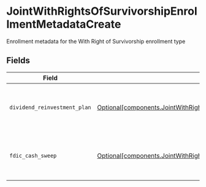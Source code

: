 # JointWithRightsOfSurvivorshipEnrollmentMetadataCreate

Enrollment metadata for the With Right of Survivorship enrollment type


## Fields

| Field                                                                                                                                                                                                          | Type                                                                                                                                                                                                           | Required                                                                                                                                                                                                       | Description                                                                                                                                                                                                    | Example                                                                                                                                                                                                        |
| -------------------------------------------------------------------------------------------------------------------------------------------------------------------------------------------------------------- | -------------------------------------------------------------------------------------------------------------------------------------------------------------------------------------------------------------- | -------------------------------------------------------------------------------------------------------------------------------------------------------------------------------------------------------------- | -------------------------------------------------------------------------------------------------------------------------------------------------------------------------------------------------------------- | -------------------------------------------------------------------------------------------------------------------------------------------------------------------------------------------------------------- |
| `dividend_reinvestment_plan`                                                                                                                                                                                   | [Optional[components.JointWithRightsOfSurvivorshipEnrollmentMetadataCreateDividendReinvestmentPlan]](../../models/components/jointwithrightsofsurvivorshipenrollmentmetadatacreatedividendreinvestmentplan.md) | :heavy_minus_sign:                                                                                                                                                                                             | Option to auto-enroll in Dividend Reinvestment; defaults to true                                                                                                                                               | DIVIDEND_REINVESTMENT_ENROLL                                                                                                                                                                                   |
| `fdic_cash_sweep`                                                                                                                                                                                              | [Optional[components.JointWithRightsOfSurvivorshipEnrollmentMetadataCreateFdicCashSweep]](../../models/components/jointwithrightsofsurvivorshipenrollmentmetadatacreatefdiccashsweep.md)                       | :heavy_minus_sign:                                                                                                                                                                                             | Option to auto-enroll in FDIC cash sweep; defaults to true                                                                                                                                                     | FDIC_CASH_SWEEP_ENROLL                                                                                                                                                                                         |